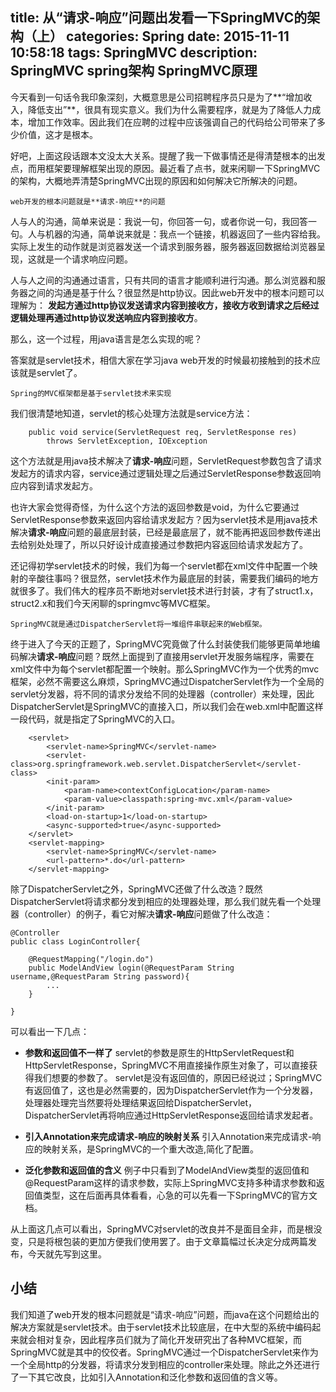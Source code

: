 title: 从“请求-响应”问题出发看一下SpringMVC的架构（上）
categories: Spring
date: 2015-11-11 10:58:18
tags: SpringMVC
description: SpringMVC spring架构 SpringMVC原理
---

今天看到一句话令我印象深刻，大概意思是公司招聘程序员只是为了**“增加收入，降低支出”**，很具有现实意义。我们为什么需要程序，就是为了降低人力成本，增加工作效率。因此我们在应聘的过程中应该强调自己的代码给公司带来了多少价值，这才是根本。

好吧，上面这段话跟本文没太大关系。提醒了我一下做事情还是得清楚根本的出发点，而用框架要理解框架出现的原因。最近看了点书，就来闲聊一下SpringMVC的架构，大概地弄清楚SpringMVC出现的原因和如何解决它所解决的问题。

```
web开发的根本问题就是**请求-响应**的问题
```

人与人的沟通，简单来说是：我说一句，你回答一句，或者你说一句，我回答一句。人与机器的沟通，简单说来就是：我点一个链接，机器返回了一些内容给我。实际上发生的动作就是浏览器发送一个请求到服务器，服务器返回数据给浏览器呈现，这就是一个请求响应问题。

人与人之间的沟通通过语言，只有共同的语言才能顺利进行沟通。那么浏览器和服务器之间的沟通是基于什么？很显然是http协议。因此web开发中的根本问题可以理解为：
**发起方通过http协议发送请求内容到接收方，接收方收到请求之后经过逻辑处理再通过http协议发送响应内容到接收方**。

那么，这一个过程，用java语言是怎么实现的呢？
<!-- more -->
答案就是servlet技术，相信大家在学习java web开发的时候最初接触到的技术应该就是servlet了。

```
Spring的MVC框架都是基于servlet技术来实现
```

我们很清楚地知道，servlet的核心处理方法就是service方法：

```
    public void service(ServletRequest req, ServletResponse res)
        throws ServletException, IOException
```
这个方法就是用java技术解决了**请求-响应**问题，ServletRequest参数包含了请求发起方的请求内容，service通过逻辑处理之后通过ServletResponse参数返回响应内容到请求发起方。

也许大家会觉得奇怪，为什么这个方法的返回参数是void，为什么它要通过ServletResponse参数来返回内容给请求发起方？因为servlet技术是用java技术解决**请求-响应**问题的最底层封装，已经是最底层了，就不能再把返回参数传递出去给别处处理了，所以只好设计成直接通过参数把内容返回给请求发起方了。

还记得初学servlet技术的时候，我们为每一个servlet都在xml文件中配置一个映射的辛酸往事吗？很显然，servlet技术作为最底层的封装，需要我们编码的地方就很多了。我们伟大的程序员不断地对servlet技术进行封装，才有了struct1.x，struct2.x和我们今天闲聊的springmvc等MVC框架。


```
SpringMVC就是通过DispatcherServlet将一堆组件串联起来的Web框架。
```

终于进入了今天的正题了，SpringMVC究竟做了什么封装使我们能够更简单地编码解决**请求-响应**问题？既然上面提到了直接用servlet开发服务端程序，需要在xml文件中为每个servlet都配置一个映射。那么SpringMVC作为一个优秀的mvc框架，必然不需要这么麻烦，SpringMVC通过DispatcherServlet作为一个全局的servlet分发器，将不同的请求分发给不同的处理器（controller）来处理，因此DispatcherServlet是SpringMVC的直接入口，所以我们会在web.xml中配置这样一段代码，就是指定了SpringMVC的入口。
```
	<servlet>
		<servlet-name>SpringMVC</servlet-name>
		<servlet-class>org.springframework.web.servlet.DispatcherServlet</servlet-class>
		<init-param>
			<param-name>contextConfigLocation</param-name>
			<param-value>classpath:spring-mvc.xml</param-value>
		</init-param>
		<load-on-startup>1</load-on-startup>
		<async-supported>true</async-supported>
	</servlet>
	<servlet-mapping>
		<servlet-name>SpringMVC</servlet-name>
		<url-pattern>*.do</url-pattern>
	</servlet-mapping>
```

除了DispatcherServlet之外，SpringMVC还做了什么改造？既然DispatcherServlet将请求都分发到相应的处理器处理，那么我们就先看一个处理器（controller）的例子，看它对解决**请求-响应**问题做了什么改造：

```
@Controller
public class LoginController{

	@RequestMapping("/login.do")
	public ModelAndView login(@RequestParam String username,@RequestParam String password){
		...
	}

}	
```
可以看出一下几点：

- **参数和返回值不一样了**
	servlet的参数是原生的HttpServletRequest和HttpServletResponse，SpringMVC不用直接操作原生对象了，可以直接获得我们想要的参数了。
	servlet是没有返回值的，原因已经说过；SpringMVC有返回值了，这也是必然需要的，因为DispatcherServlet作为一个分发器，处理器处理完当然要将处理结果返回给DispatcherServlet，DispatcherServlet再将响应通过HttpServletResponse返回给请求发起者。

- **引入Annotation来完成请求-响应的映射关系**
	引入Annotation来完成请求-响应的映射关系，是SpringMVC的一个重大改造,简化了配置。

- **泛化参数和返回值的含义**
	例子中只看到了ModelAndView类型的返回值和@RequestParam这样的请求参数，实际上SpringMVC支持多种请求参数和返回值类型，这在后面再具体看看，心急的可以先看一下SpringMVC的官方文档。
	
从上面这几点可以看出，SpringMVC对servlet的改良并不是面目全非，而是根没变，只是将根包装的更加方便我们使用罢了。由于文章篇幅过长决定分成两篇发布，今天就先写到这里。

## 小结
我们知道了web开发的根本问题就是“请求-响应”问题，而java在这个问题给出的解决方案就是servlet技术。由于servlet技术比较底层，在中大型的系统中编码起来就会相对复杂，因此程序员们就为了简化开发研究出了各种MVC框架，而SpringMVC就是其中的佼佼者。SpringMVC通过一个DispatcherServlet来作为一个全局http的分发器，将请求分发到相应的controller来处理。除此之外还进行了一下其它改良，比如引入Annotation和泛化参数和返回值的含义等。
